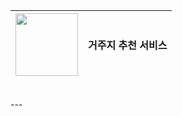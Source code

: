 <img src="https://github.com/user-attachments/assets/f521acdb-4507-4aee-8abd-ac88f80318bb" width="100" height="100"/> | 거주지 추천 서비스|
--- | --- |
<br>
---
